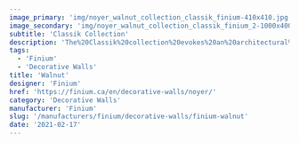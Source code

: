 ```yaml
---
image_primary: 'img/noyer_walnut_collection_classik_finium-410x410.jpg'
image_secondary: 'img/noyer_walnut_collection_classik_finium_2-1000x400.jpg'
subtitle: 'Classik Collection'
description: 'The%20Classik%20collection%20evokes%20an%20architectural%20style%20reminiscent%20of%20a%20stackstone%20assembly.%20It%20imbues%20rich%20warmth%20for%20a%20unique%20touch%20in%20a%20contemporary%20space.%20Composed%20of%20a%20multitude%20of%20smooth%2C%20straight%20slats%20in%20varying%20sizes%2C%20Classik%20decorative%20walls%20add%20depth%20and%20bulk%20to%20your%20d%E9cor.%0AThe%20collection%20comes%20in%20a%20range%20of%20timeless%20hues.'
tags:
  - 'Finium'
  - 'Decorative Walls'
title: 'Walnut'
designer: 'Finium'
href: 'https://finium.ca/en/decorative-walls/noyer/'
category: 'Decorative Walls'
manufacturer: 'Finium'
slug: '/manufacturers/finium/decorative-walls/finium-walnut'
date: '2021-02-17'
---
```

